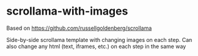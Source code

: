 # scrollama-with-images

Based on https://github.com/russellgoldenberg/scrollama

Side-by-side scrollama template with changing images on each step. Can also change any html (text, iframes, etc.) on each step in the same way

